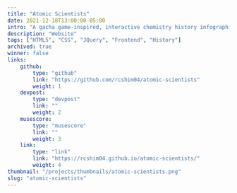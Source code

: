 ```yaml
---
title: "Atomic Scientists"
date: 2021-12-18T13:00:00-05:00
intro: "A gacha game-inspired, interactive chemistry history infographic."
description: "Website"
tags: ["HTML5", "CSS", "JQuery", "Frontend", "History"]
archived: true
winner: false
links: 
    github: 
        type: "github"
        link: "https://github.com/rcshim04/atomic-scientists"
        weight: 1
    devpost:
        type: "devpost"
        link: ""
        weight: 2
    musescore:
        type: "musescore"
        link: ""
        weight: 3
    link:
        type: "link"
        link: "https://rcshim04.github.io/atomic-scientists/"
        weight: 4
thumbnail: "/projects/thumbnails/atomic-scientists.png"
slug: "atomic-scientists"
---
```


